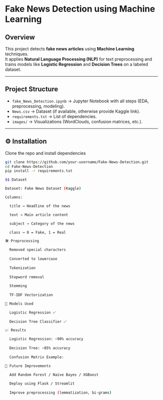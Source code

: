 # Fake News Detection using Machine Learning

##  Overview
This project detects **fake news articles** using **Machine Learning** techniques.  
It applies **Natural Language Processing (NLP)** for text preprocessing and trains models like **Logistic Regression** and **Decision Trees** on a labeled dataset.

---

##  Project Structure
- `fake_News_Detection.ipynb` → Jupyter Notebook with all steps (EDA, preprocessing, modeling).
- `News.csv` → Dataset (if available, otherwise provide Kaggle link).
- `requirements.txt` → List of dependencies.
- `images/` → Visualizations (WordClouds, confusion matrices, etc.).

---

## ⚙ Installation
Clone the repo and install dependencies
```bash
git clone https://github.com/your-username/Fake-News-Detection.git
cd Fake-News-Detection
pip install -r requirements.txt

$$ Dataset

Dataset: Fake News Dataset (Kaggle)

Columns:

  title → Headline of the news

  text → Main article content

  subject → Category of the news

  class → 0 = Fake, 1 = Real

🛠️ Preprocessing

  Removed special characters
  
  Converted to lowercase
  
  Tokenization
  
  Stopword removal
  
  Stemming
  
  TF-IDF Vectorization

🤖 Models Used

  Logistic Regression ✅
  
  Decision Tree Classifier ✅

📈 Results

  Logistic Regression: ~90% accuracy
  
  Decision Tree: ~85% accuracy
  
  Confusion Matrix Example:

🚀 Future Improvements

  Add Random Forest / Naive Bayes / XGBoost
  
  Deploy using Flask / Streamlit
  
  Improve preprocessing (lemmatization, bi-grams)

